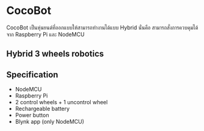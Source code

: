 # CocoBot 
CocoBot เป็นหุ่นยนต์ที่ออกแบบให้สามารถทำงานได้แบบ Hybrid นั่นคือ สามารถสั่งการควบคุมได้จาก Raspberry Pi และ NodeMCU

## Hybrid 3 wheels robotics

Specification  
-------------------  
- NodeMCU  
- Raspberry Pi  
- 2 control wheels + 1 uncontrol wheel  
- Rechargeable battery  
- Power button  
- Blynk app (only NodeMCU)  
